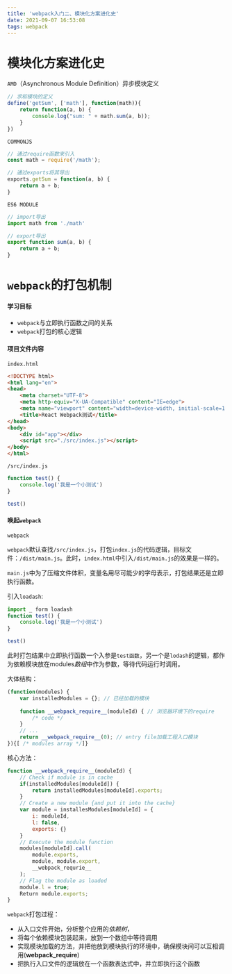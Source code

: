 ```yaml
---
title: 'webpack入门二、模块化方案进化史'
date: 2021-09-07 16:53:08
tags: webpack
---
```


# 模块化方案进化史

 `AMD`（Asynchronous Module Definition）异步模块定义

```javascript
// 求和模块的定义
define('getSum', ['math'], function(math)){
    return function(a, b) {
    	console.log("sum: " + math.sum(a, b));
	}
})
```

`COMMONJS`

```javascript
// 通过require函数来引入
const math = require('/math');

// 通过exports将其导出
exports.getSum = function(a, b) {
	return a + b;
}
```

`ES6 MODULE`

```javascript
// import导出
import math from './math'

// export导出
export function sum(a, b) {
    return a + b;
}
```

# `webpack`的打包机制

#### 学习目标

- `webpack`与立即执行函数之间的关系
- `webpack`打包的核心逻辑

#### 项目文件内容

`index.html`

```html
<!DOCTYPE html>
<html lang="en">
<head>
    <meta charset="UTF-8">
    <meta http-equiv="X-UA-Compatible" content="IE=edge">
    <meta name="viewport" content="width=device-width, initial-scale=1.0">
    <title>React Webpack测试</title>
</head>
<body>
    <div id="app"></div>
    <script src="./src/index.js"></script>
</body>
</html>
```

`/src/index.js`

```javascript
function test() {
	console.log('我是一个小测试')
}

test()
```

#### 唤起`webpack`

```shell
webpack
```

`webpack`默认查找`/src/index.js`，打包`index.js`的代码逻辑，目标文件：`/dist/main.js`。此时，`index.html`中引入`/dist/main.js`的效果是一样的。

`main.js`中为了压缩文件体积，变量名用尽可能少的字母表示，打包结果还是立即执行函数。

引入`loadash`:

```javascript
import _ form loadash
function test() {
	console.log('我是一个小测试')
}

test()
```

此时打包结果中立即执行函数一个入参是`test函数`，另一个是`lodash`的逻辑，都作为依赖模块放在modules*数组*中作为参数，等待代码运行时调用。

大体结构：

```javascript
(function(modules) {
    var installedModules = {}; // 已经加载的模块
    
    function __webpack_require__(moduleId) { // 浏览器环境下的require
        /* code */
    }
    // ...
    return __webpack_require__(0); // entry file加载工程入口模块
}){[ /* modules array */]}
```

核心方法：

```javascript
function __webpack_require__(moduleId) {
	// Check if module is in cache
	if(installedModules[moduleId]) {
		return installedModules[moduleId].exports;
	}
    // Create a new module {and put it into the cache}
    var module = installesModules[moduleId] = {
        i: moduleId,
        l: false,
        exports: {}
    }
    // Execute the module function
    modules[moduleId].call(
    	module.exports,
        module, module.export,
        __webpack_requrie__
    );
    // Flag the module as loaded
    module.l = true;
    Return module.exports;
}
```

`webpack`打包过程：

- 从入口文件开始，分析整个应用的*依赖树*，
- 将每个依赖模块包装起来，放到一个数组中等待调用
- 实现模块加载的方法，并把他放到模块执行的环境中，确保模块间可以互相调用(__webpack_require__)
- 把执行入口文件的逻辑放在一个函数表达式中，并立即执行这个函数